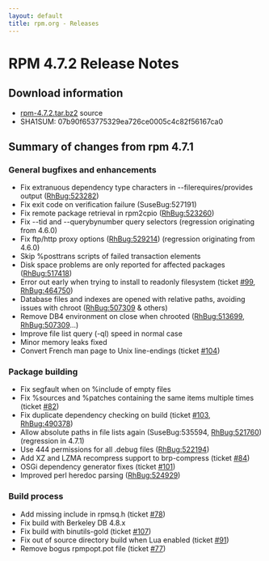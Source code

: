 ```yaml
---
layout: default
title: rpm.org - Releases
---
```


# RPM 4.7.2 Release Notes



## Download information
 * [rpm-4.7.2.tar.bz2](http://ftp.rpm.org/releases/rpm-4.7.x/rpm-4.7.2.tar.bz2) source
 * SHA1SUM: 07b90f653775329ea726ce0005c4c82f56167ca0

## Summary of changes from rpm 4.7.1

### General bugfixes and enhancements
 * Fix extranuous dependency type characters in --filerequires/provides output ([RhBug:523282](https://bugzilla.redhat.com/show_bug.cgi?id=523282))
 * Fix exit code on verification failure (SuseBug:527191)
 * Fix remote package retrieval in rpm2cpio ([RhBug:523260](https://bugzilla.redhat.com/show_bug.cgi?id=523260)) 
 * Fix --tid and --querybynumber query selectors (regression originating from 4.6.0)
 * Fix ftp/http proxy options ([RhBug:529214](https://bugzilla.redhat.com/show_bug.cgi?id=529214)) (regression originating from 4.6.0)
 * Skip %posttrans scripts of failed transaction elements
 * Disk space problems are only reported for affected packages ([RhBug:517418](https://bugzilla.redhat.com/show_bug.cgi?id=517418))
 * Error out early when trying to install to readonly filesystem (ticket [#99](http://rpm.org/ticket/99), [RhBug:464750](https://bugzilla.redhat.com/show_bug.cgi?id=464750))
 * Database files and indexes are opened with relative paths, avoiding issues with chroot ([RhBug:507309](https://bugzilla.redhat.com/show_bug.cgi?id=507309) & others)
 * Remove DB4 environment on close when chrooted ([RhBug:513699](https://bugzilla.redhat.com/show_bug.cgi?id=513699), [RhBug:507309](https://bugzilla.redhat.com/show_bug.cgi?id=507309)...)
 * Improve file list query (-ql) speed in normal case
 * Minor memory leaks fixed
 * Convert French man page to Unix line-endings (ticket [#104](http://rpm.org/ticket/104))

### Package building
 * Fix segfault when on %include of empty files
 * Fix %sources and %patches containing the same items multiple times (ticket [#82](http://rpm.org/ticket/82))
 * Fix duplicate dependency checking on build (ticket [#103](http://rpm.org/ticket/103), [RhBug:490378](https://bugzilla.redhat.com/show_bug.cgi?id=490378))
 * Allow absolute paths in file lists again (SuseBug:535594, [RhBug:521760](https://bugzilla.redhat.com/show_bug.cgi?id=521760)) (regression in 4.7.1)
 * Use 444 permissions for all .debug files ([RhBug:522194](https://bugzilla.redhat.com/show_bug.cgi?id=522194))
 * Add XZ and LZMA recompress support to brp-compress (ticket [#84](http://rpm.org/ticket/84))
 * OSGi dependency generator fixes (ticket [#101](http://rpm.org/ticket/101))
 * Improved perl heredoc parsing ([RhBug:524929](https://bugzilla.redhat.com/show_bug.cgi?id=524929))

### Build process
 * Add missing include in rpmsq.h (ticket [#78](http://rpm.org/ticket/78))
 * Fix build with Berkeley DB 4.8.x
 * Fix build with binutils-gold (ticket [#107](http://rpm.org/ticket/107))
 * Fix out of source directory build when Lua enabled (ticket [#91](http://rpm.org/ticket/91))
 * Remove bogus rpmpopt.pot file (ticket [#77](http://rpm.org/ticket/77))
 
